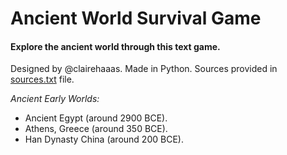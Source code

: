 <h1>Ancient World Survival Game </h1>
<h4>Explore the ancient world through this text game. </h4>

Designed by @clairehaaas.
Made in Python.
Sources provided in [sources.txt](https://github.com/clairehaaas/AncientWorldSurvivalGame/blob/main/sources.txt) file.

*Ancient Early Worlds:*
<ul>
  <li>Ancient Egypt (around 2900 BCE).</li>
  <li>Athens, Greece (around 350 BCE).</li>
  <li>Han Dynasty China (around 200 BCE).</li>
</ul>